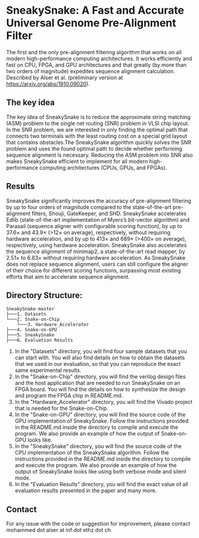 # SneakySnake: A Fast and Accurate Universal Genome Pre-Alignment Filter
The first and the only pre-alignment filtering algorithm that works on all modern high-performance computing architectures.  It works efficiently and fast on CPU, FPGA, and GPU architectures and that greatly (by more than two orders of magnitude) expedites sequence alignment calculation. Described by Alser et al. (preliminary version at https://arxiv.org/abs/1910.09020).

## The key idea 
The key idea of SneakySnake is to reduce the approximate string matching (ASM) problem to the single net routing (SNR) problem in VLSI chip layout. In the SNR problem, we are interested in only finding the optimal path that connects two terminals with the least routing cost on a special grid layout that contains obstacles.The SneakySnake algorithm quickly solves the SNR problem and uses the found optimal path to decide whether performing sequence alignment is necessary. Reducing the ASM problem into SNR also makes SneakySnake efficient to implement for all modern high-performance computing architectures (CPUs, GPUs, and FPGAs).

## Results 
SneakySnake significantly improves the accuracy of pre-alignment filtering by up to four orders of magnitude compared to the state-of-the-art pre-alignment filters, Shouji, GateKeeper, and SHD. SneakySnake accelerates Edlib (state-of-the-art implementation of Myers’s  bit-vector algorithm) and Parasail (sequence aligner with configurable scoring function), by up to 37.6× and 43.9× (>12× on average),  respectively, without requiring hardware acceleration, and by up to 413× and 689× (>400× on average), respectively, using hardware acceleration. SneakySnake also accelerates the sequence alignment of minimap2, a state-of-the-art read mapper, by 2.51× to 6.83× without requiring hardware acceleration. As SneakySnake does not replace sequence alignment, users can still configure the aligner of their  choice for different scoring functions, surpassing most existing efforts that aim to accelerate sequence alignment.

## Directory Structure:
```
SneakySnake-master
├───1. Datasets
└───2. Snake-on-Chip
    └───3. Hardware_Accelerator
├───4. Snake-on-GPU
├───5. SneakySnake
├───6. Evaluation Results
```            
1. In the "Datasets" directory, you will find four sample datasets that you can start with. You will also find details on how to obtain the datasets that we used in our evaluation, so that you can reproduce the exact same experimental results.
2. In the "Snake-on-Chip" directory, you will find the verilog design files and the host application that are needed to run SneakySnake on an FPGA board. You will find the details on how to synthesize the design and program the FPGA chip in README.md.
3. In the "Hardware_Accelerator" directory, you will find the Vivado project that is needed for the Snake-on-Chip.
4. In the "Snake-on-GPU" directory, you will find the source code of the GPU implementation of SneakySnake. Follow the instructions provided in the README.md inside the directory to compile and execute the program. We also provide an example of how the output of Snake-on-GPU looks like.
5. In the "SneakySnake" directory, you will find the source code of the CPU implementation of the SneakySnake algorithm. Follow the instructions provided in the README.md inside the directory to compile and execute the program. We also provide an example of how the output of SneakySnake looks like using both verbose mode and silent mode.
6. In the "Evaluation Results" directory, you will find the exact value of all evaluation results presented in the paper and many more. 

## Contact
For any issue with the code or suggestion for improvement, please contact mohammed dot alser at inf dot ethz dot ch
